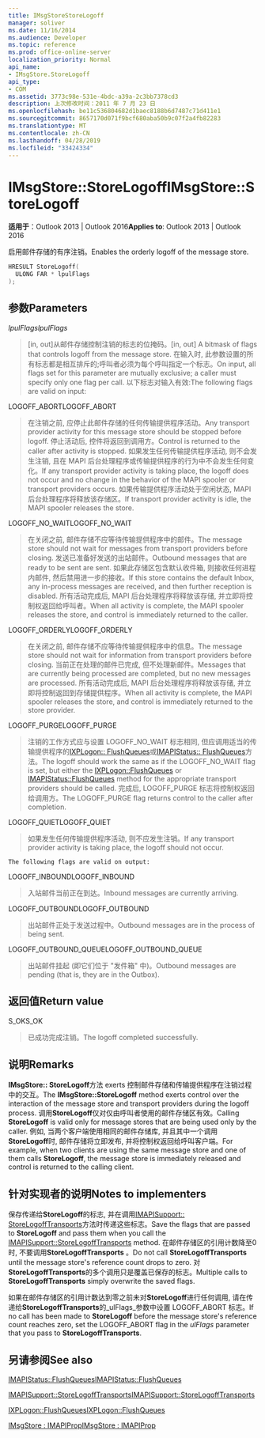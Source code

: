 ```yaml
---
title: IMsgStoreStoreLogoff
manager: soliver
ms.date: 11/16/2014
ms.audience: Developer
ms.topic: reference
ms.prod: office-online-server
localization_priority: Normal
api_name:
- IMsgStore.StoreLogoff
api_type:
- COM
ms.assetid: 3773c98e-531e-4bdc-a39a-2c3bb7378cd3
description: 上次修改时间：2011 年 7 月 23 日
ms.openlocfilehash: be11c536804682d1baec8188b6d7487c71d411e1
ms.sourcegitcommit: 8657170d071f9bcf680aba50b9c07f2a4fb82283
ms.translationtype: MT
ms.contentlocale: zh-CN
ms.lasthandoff: 04/28/2019
ms.locfileid: "33424334"
---
```

# <a name="imsgstorestorelogoff"></a><span data-ttu-id="169a8-103">IMsgStore::StoreLogoff</span><span class="sxs-lookup"><span data-stu-id="169a8-103">IMsgStore::StoreLogoff</span></span>

  
  
<span data-ttu-id="169a8-104">**适用于**：Outlook 2013 | Outlook 2016</span><span class="sxs-lookup"><span data-stu-id="169a8-104">**Applies to**: Outlook 2013 | Outlook 2016</span></span> 
  
<span data-ttu-id="169a8-105">启用邮件存储的有序注销。</span><span class="sxs-lookup"><span data-stu-id="169a8-105">Enables the orderly logoff of the message store.</span></span>
  
```cpp
HRESULT StoreLogoff(
  ULONG FAR * lpulFlags
);
```

## <a name="parameters"></a><span data-ttu-id="169a8-106">参数</span><span class="sxs-lookup"><span data-stu-id="169a8-106">Parameters</span></span>

 <span data-ttu-id="169a8-107">_lpulFlags_</span><span class="sxs-lookup"><span data-stu-id="169a8-107">_lpulFlags_</span></span>
  
> <span data-ttu-id="169a8-108">[in, out]从邮件存储控制注销的标志的位掩码。</span><span class="sxs-lookup"><span data-stu-id="169a8-108">[in, out] A bitmask of flags that controls logoff from the message store.</span></span> <span data-ttu-id="169a8-109">在输入时, 此参数设置的所有标志都是相互排斥的;呼叫者必须为每个呼叫指定一个标志。</span><span class="sxs-lookup"><span data-stu-id="169a8-109">On input, all flags set for this parameter are mutually exclusive; a caller must specify only one flag per call.</span></span> <span data-ttu-id="169a8-110">以下标志对输入有效:</span><span class="sxs-lookup"><span data-stu-id="169a8-110">The following flags are valid on input:</span></span>
    
<span data-ttu-id="169a8-111">LOGOFF_ABORT</span><span class="sxs-lookup"><span data-stu-id="169a8-111">LOGOFF_ABORT</span></span> 
  
> <span data-ttu-id="169a8-112">在注销之前, 应停止此邮件存储的任何传输提供程序活动。</span><span class="sxs-lookup"><span data-stu-id="169a8-112">Any transport provider activity for this message store should be stopped before logoff.</span></span> <span data-ttu-id="169a8-113">停止活动后, 控件将返回到调用方。</span><span class="sxs-lookup"><span data-stu-id="169a8-113">Control is returned to the caller after activity is stopped.</span></span> <span data-ttu-id="169a8-114">如果发生任何传输提供程序活动, 则不会发生注销, 且在 MAPI 后台处理程序或传输提供程序的行为中不会发生任何变化。</span><span class="sxs-lookup"><span data-stu-id="169a8-114">If any transport provider activity is taking place, the logoff does not occur and no change in the behavior of the MAPI spooler or transport providers occurs.</span></span> <span data-ttu-id="169a8-115">如果传输提供程序活动处于空闲状态, MAPI 后台处理程序将释放该存储区。</span><span class="sxs-lookup"><span data-stu-id="169a8-115">If transport provider activity is idle, the MAPI spooler releases the store.</span></span> 
    
<span data-ttu-id="169a8-116">LOGOFF_NO_WAIT</span><span class="sxs-lookup"><span data-stu-id="169a8-116">LOGOFF_NO_WAIT</span></span> 
  
> <span data-ttu-id="169a8-117">在关闭之前, 邮件存储不应等待传输提供程序中的邮件。</span><span class="sxs-lookup"><span data-stu-id="169a8-117">The message store should not wait for messages from transport providers before closing.</span></span> <span data-ttu-id="169a8-118">发送已准备好发送的出站邮件。</span><span class="sxs-lookup"><span data-stu-id="169a8-118">Outbound messages that are ready to be sent are sent.</span></span> <span data-ttu-id="169a8-119">如果此存储区包含默认收件箱, 则接收任何进程内邮件, 然后禁用进一步的接收。</span><span class="sxs-lookup"><span data-stu-id="169a8-119">If this store contains the default Inbox, any in-process messages are received, and then further reception is disabled.</span></span> <span data-ttu-id="169a8-120">所有活动完成后, MAPI 后台处理程序将释放该存储, 并立即将控制权返回给呼叫者。</span><span class="sxs-lookup"><span data-stu-id="169a8-120">When all activity is complete, the MAPI spooler releases the store, and control is immediately returned to the caller.</span></span> 
    
<span data-ttu-id="169a8-121">LOGOFF_ORDERLY</span><span class="sxs-lookup"><span data-stu-id="169a8-121">LOGOFF_ORDERLY</span></span> 
  
> <span data-ttu-id="169a8-122">在关闭之前, 邮件存储不应等待传输提供程序中的信息。</span><span class="sxs-lookup"><span data-stu-id="169a8-122">The message store should not wait for information from transport providers before closing.</span></span> <span data-ttu-id="169a8-123">当前正在处理的邮件已完成, 但不处理新邮件。</span><span class="sxs-lookup"><span data-stu-id="169a8-123">Messages that are currently being processed are completed, but no new messages are processed.</span></span> <span data-ttu-id="169a8-124">所有活动完成后, MAPI 后台处理程序将释放该存储, 并立即将控制返回到存储提供程序。</span><span class="sxs-lookup"><span data-stu-id="169a8-124">When all activity is complete, the MAPI spooler releases the store, and control is immediately returned to the store provider.</span></span> 
    
<span data-ttu-id="169a8-125">LOGOFF_PURGE</span><span class="sxs-lookup"><span data-stu-id="169a8-125">LOGOFF_PURGE</span></span> 
  
> <span data-ttu-id="169a8-126">注销的工作方式应与设置 LOGOFF_NO_WAIT 标志相同, 但应调用适当的传输提供程序的[IXPLogon:: FlushQueues](ixplogon-flushqueues.md)或[IMAPIStatus:: FlushQueues](imapistatus-flushqueues.md)方法。</span><span class="sxs-lookup"><span data-stu-id="169a8-126">The logoff should work the same as if the LOGOFF_NO_WAIT flag is set, but either the [IXPLogon::FlushQueues](ixplogon-flushqueues.md) or [IMAPIStatus::FlushQueues](imapistatus-flushqueues.md) method for the appropriate transport providers should be called.</span></span> <span data-ttu-id="169a8-127">完成后, LOGOFF_PURGE 标志将控制权返回给调用方。</span><span class="sxs-lookup"><span data-stu-id="169a8-127">The LOGOFF_PURGE flag returns control to the caller after completion.</span></span> 
    
<span data-ttu-id="169a8-128">LOGOFF_QUIET</span><span class="sxs-lookup"><span data-stu-id="169a8-128">LOGOFF_QUIET</span></span> 
  
> <span data-ttu-id="169a8-129">如果发生任何传输提供程序活动, 则不应发生注销。</span><span class="sxs-lookup"><span data-stu-id="169a8-129">If any transport provider activity is taking place, the logoff should not occur.</span></span>
    
    The following flags are valid on output:
    
<span data-ttu-id="169a8-130">LOGOFF_INBOUND</span><span class="sxs-lookup"><span data-stu-id="169a8-130">LOGOFF_INBOUND</span></span> 
  
> <span data-ttu-id="169a8-131">入站邮件当前正在到达。</span><span class="sxs-lookup"><span data-stu-id="169a8-131">Inbound messages are currently arriving.</span></span>
    
<span data-ttu-id="169a8-132">LOGOFF_OUTBOUND</span><span class="sxs-lookup"><span data-stu-id="169a8-132">LOGOFF_OUTBOUND</span></span> 
  
> <span data-ttu-id="169a8-133">出站邮件正处于发送过程中。</span><span class="sxs-lookup"><span data-stu-id="169a8-133">Outbound messages are in the process of being sent.</span></span>
    
<span data-ttu-id="169a8-134">LOGOFF_OUTBOUND_QUEUE</span><span class="sxs-lookup"><span data-stu-id="169a8-134">LOGOFF_OUTBOUND_QUEUE</span></span> 
  
> <span data-ttu-id="169a8-135">出站邮件挂起 (即它们位于 "发件箱" 中)。</span><span class="sxs-lookup"><span data-stu-id="169a8-135">Outbound messages are pending (that is, they are in the Outbox).</span></span>
    
## <a name="return-value"></a><span data-ttu-id="169a8-136">返回值</span><span class="sxs-lookup"><span data-stu-id="169a8-136">Return value</span></span>

<span data-ttu-id="169a8-137">S_OK</span><span class="sxs-lookup"><span data-stu-id="169a8-137">S_OK</span></span> 
  
> <span data-ttu-id="169a8-138">已成功完成注销。</span><span class="sxs-lookup"><span data-stu-id="169a8-138">The logoff completed successfully.</span></span>
    
## <a name="remarks"></a><span data-ttu-id="169a8-139">说明</span><span class="sxs-lookup"><span data-stu-id="169a8-139">Remarks</span></span>

<span data-ttu-id="169a8-140">**IMsgStore:: StoreLogoff**方法 exerts 控制邮件存储和传输提供程序在注销过程中的交互。</span><span class="sxs-lookup"><span data-stu-id="169a8-140">The **IMsgStore::StoreLogoff** method exerts control over the interaction of the message store and transport providers during the logoff process.</span></span> <span data-ttu-id="169a8-141">调用**StoreLogoff**仅对仅由呼叫者使用的邮件存储区有效。</span><span class="sxs-lookup"><span data-stu-id="169a8-141">Calling **StoreLogoff** is valid only for message stores that are being used only by the caller.</span></span> <span data-ttu-id="169a8-142">例如, 当两个客户端使用相同的邮件存储库, 并且其中一个调用**StoreLogoff**时, 邮件存储将立即发布, 并将控制权返回给呼叫客户端。</span><span class="sxs-lookup"><span data-stu-id="169a8-142">For example, when two clients are using the same message store and one of them calls **StoreLogoff**, the message store is immediately released and control is returned to the calling client.</span></span>
  
## <a name="notes-to-implementers"></a><span data-ttu-id="169a8-143">针对实现者的说明</span><span class="sxs-lookup"><span data-stu-id="169a8-143">Notes to implementers</span></span>

<span data-ttu-id="169a8-144">保存传递给**StoreLogoff**的标志, 并在调用[IMAPISupport:: StoreLogoffTransports](imapisupport-storelogofftransports.md)方法时传递这些标志。</span><span class="sxs-lookup"><span data-stu-id="169a8-144">Save the flags that are passed to **StoreLogoff** and pass them when you call the [IMAPISupport::StoreLogoffTransports](imapisupport-storelogofftransports.md) method.</span></span> <span data-ttu-id="169a8-145">在邮件存储区的引用计数降至0时, 不要调用**StoreLogoffTransports** 。</span><span class="sxs-lookup"><span data-stu-id="169a8-145">Do not call **StoreLogoffTransports** until the message store's reference count drops to zero.</span></span> <span data-ttu-id="169a8-146">对**StoreLogoffTransports**的多个调用只是覆盖已保存的标志。</span><span class="sxs-lookup"><span data-stu-id="169a8-146">Multiple calls to **StoreLogoffTransports** simply overwrite the saved flags.</span></span> 
  
<span data-ttu-id="169a8-147">如果在邮件存储区的引用计数达到零之前未对**StoreLogoff**进行任何调用, 请在传递给**StoreLogoffTransports**的_ulFlags_参数中设置 LOGOFF_ABORT 标志。</span><span class="sxs-lookup"><span data-stu-id="169a8-147">If no call has been made to **StoreLogoff** before the message store's reference count reaches zero, set the LOGOFF_ABORT flag in the  _ulFlags_ parameter that you pass to **StoreLogoffTransports**.</span></span>
  
## <a name="see-also"></a><span data-ttu-id="169a8-148">另请参阅</span><span class="sxs-lookup"><span data-stu-id="169a8-148">See also</span></span>



[<span data-ttu-id="169a8-149">IMAPIStatus::FlushQueues</span><span class="sxs-lookup"><span data-stu-id="169a8-149">IMAPIStatus::FlushQueues</span></span>](imapistatus-flushqueues.md)
  
[<span data-ttu-id="169a8-150">IMAPISupport::StoreLogoffTransports</span><span class="sxs-lookup"><span data-stu-id="169a8-150">IMAPISupport::StoreLogoffTransports</span></span>](imapisupport-storelogofftransports.md)
  
[<span data-ttu-id="169a8-151">IXPLogon::FlushQueues</span><span class="sxs-lookup"><span data-stu-id="169a8-151">IXPLogon::FlushQueues</span></span>](ixplogon-flushqueues.md)
  
[<span data-ttu-id="169a8-152">IMsgStore : IMAPIProp</span><span class="sxs-lookup"><span data-stu-id="169a8-152">IMsgStore : IMAPIProp</span></span>](imsgstoreimapiprop.md)

